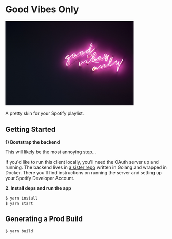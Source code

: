 # Good Vibes Only

<img src="./good-vibes-only.jpeg" width="400" />

A pretty skin for your Spotify playlist.

## Getting Started

**1) Bootstrap the backend**

This will likely be the most annoying step...

If you'd like to run this client locally, you'll need the OAuth server up and running. The backend lives in [a sister repo](https://github.com/Robinnnnn/good-vibes-only-server) written in Golang and wrapped in Docker. There you'll find instructions on running the server and setting up your Spotify Developer Account.

**2. Install deps and run the app**

```
$ yarn install
$ yarn start
```

## Generating a Prod Build

```
$ yarn build
```
